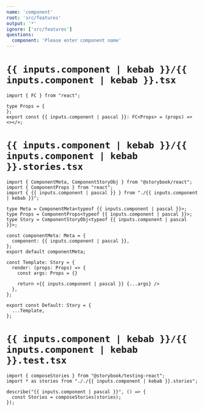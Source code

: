 ```yaml
---
name: 'component'
root: 'src/features'
output: '*'
ignore: ['src/features']
questions:
  component: 'Please enter component name'
---
```


# `{{ inputs.component | kebab }}/{{ inputs.component | kebab }}.tsx`

```tsx
import { FC } from "react";

type Props = {
};
export const {{ inputs.component | pascal }}: FC<Props> = (props) => <></>;

```

# `{{ inputs.component | kebab }}/{{ inputs.component | kebab }}.stories.tsx`

```tsx
import { ComponentMeta, ComponentStoryObj } from "@storybook/react";
import { ComponentProps } from "react";
import { {{ inputs.component | pascal }} } from "./{{ inputs.component | kebab }}";

type Meta = ComponentMeta<typeof {{ inputs.component | pascal }}>;
type Props = ComponentProps<typeof {{ inputs.component | pascal }}>;
type Story = ComponentStoryObj<typeof {{ inputs.component | pascal }}>;

const componentMeta: Meta = {
  component: {{ inputs.component | pascal }},
};
export default componentMeta;

const Template: Story = {
  render: (props: Props) => {
    const args: Props = {}

    return <{{ inputs.component | pascal }} {...args} />
  },
};

export const Default: Story = {
  ...Template,
};

```

# `{{ inputs.component | kebab }}/{{ inputs.component | kebab }}.test.tsx`

```tsx
import { composeStories } from "@storybook/testing-react";
import * as stories from "././{{ inputs.component | kebab }}.stories";

describe("{{ inputs.component | pascal }}", () => {
  const Stories = composeStories(stories);
});

```
